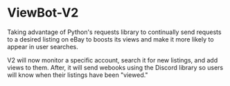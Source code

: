 # ViewBot-V2

Taking advantage of Python's requests library to continually send requests to a desired listing on eBay to boosts its views and make it more likely to appear in user searches.

V2 will now monitor a specific account, search it for new listings, and add views to them. After, it will send webooks using the Discord library so users will know when their listings have been "viewed."


